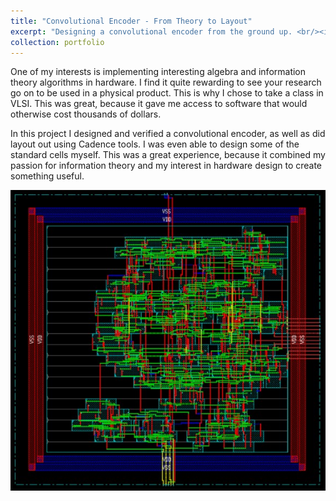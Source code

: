 ```yaml
---
title: "Convolutional Encoder - From Theory to Layout"
excerpt: "Designing a convolutional encoder from the ground up. <br/><img src="/images/wiring_diagram.jpg"/>"
collection: portfolio
---
```


One of my interests is implementing interesting algebra and information theory algorithms in hardware. I find it quite rewarding to see your research go on to be used in a physical product. This is why I chose to take a class in VLSI. This was great, because it gave me access to software that would otherwise cost thousands of dollars. 

In this project I designed and verified a convolutional encoder, as well as did layout out using Cadence tools. I was even able to design some of the standard cells myself. This was a great experience, because it combined my passion for information theory and my interest in hardware design to create something useful. 
<div style="text-align:center"><img src="/images/wiring_diagram.jpg"/></div>
